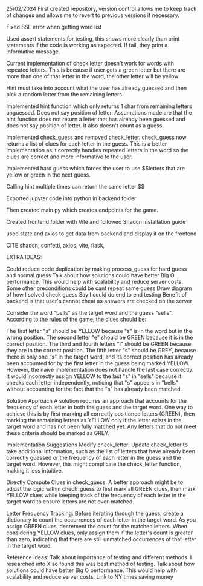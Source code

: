 25/02/2024
First created repository, version control allows me to keep track of changes and allows me to revert to previous versions if necessary. 

Fixed SSL error when getting word list

Used assert statements for testing, this shows more clearly than print statements if the code is working as expected. If fail, they print a informative message.

Current implementation of check letter doesn't work for words with repeated letters. This is because if user gets a green letter but there are more than one of that letter in the word, the other letter will be yellow.

Hint must take into account what the user has already guessed and then pick a random letter from the remaining letters.

Implemented hint function which only returns 1 char from remaining letters unguessed. Does not say position of letter. Assumptions made are that the hint function does not return a letter that has already been guessed and does not say position of letter. It also doesn't count as a guess.

Implemented check_guess and removed check_letter. check_guess now returns a list of clues for each letter in the guess. This is a better implementation as it correctly handles repeated letters in the word so the clues are correct and more informative to the user.

Implemented hard guess which forces the user to use $$letters that are yellow or green in the next guess.

Calling hint multiple times can return the same letter $$

Exported jupyter code into python in backend folder

Then created main.py which creates endpoints for the game.

Created frontend folder with Vite and followed Shadcn installation guide 

used state and axios to get data from backend and display it on the frontend

CITE shadcn, confetti, axios, vite, flask,

EXTRA IDEAS:

Could reduce code duplication by making process_guess for hard guess and normal guess
Talk about how solutions could have better Big O performance. This would help with scalability and reduce server costs.
Some other preconditions could be cant repeat same guess
Draw diagram of how I solved check guess
Say I could do end to end testing 
Benefit of backend is that user's cannot cheat as answers are checked on the server






Consider the word "bells" as the target word and the guess "sells". According to the rules of the game, the clues should be:

The first letter "s" should be YELLOW because "s" is in the word but in the wrong position.
The second letter "e" should be GREEN because it is in the correct position.
The third and fourth letters "l" should be GREEN because they are in the correct position.
The fifth letter "s" should be GREY, because there is only one "s" in the target word, and its correct position has already been accounted for by the first letter in the guess being marked YELLOW.
However, the naive implementation does not handle the last case correctly. It would incorrectly assign YELLOW to the last "s" in "sells" because it checks each letter independently, noticing that "s" appears in "bells" without accounting for the fact that the "s" has already been matched.

Solution Approach
A solution requires an approach that accounts for the frequency of each letter in both the guess and the target word. One way to achieve this is by first marking all correctly positioned letters (GREEN), then marking the remaining letters as YELLOW only if the letter exists in the target word and has not been fully matched yet. Any letters that do not meet these criteria should be marked as GREY.

Implementation Suggestions
Modify check_letter: Update check_letter to take additional information, such as the list of letters that have already been correctly guessed or the frequency of each letter in the guess and the target word. However, this might complicate the check_letter function, making it less intuitive.

Directly Compute Clues in check_guess: A better approach might be to adjust the logic within check_guess to first mark all GREEN clues, then mark YELLOW clues while keeping track of the frequency of each letter in the target word to ensure letters are not over-matched.

Letter Frequency Tracking: Before iterating through the guess, create a dictionary to count the occurrences of each letter in the target word. As you assign GREEN clues, decrement the count for the matched letters. When considering YELLOW clues, only assign them if the letter's count is greater than zero, indicating that there are still unmatched occurrences of that letter in the target word.


Reference Ideas:
Talk about importance of testing and different methods. I researched into X so found this was best method of testing.
Talk about how solutions could have better Big O performance. This would help with scalability and reduce server costs. Link to NY times saving money
